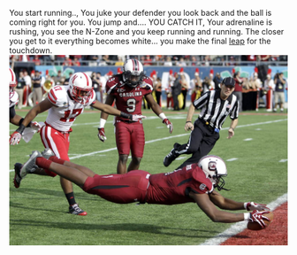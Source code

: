 You start running.., You juke your defender you look back and the ball is coming right for you. You jump and.... YOU CATCH IT, Your adrenaline is rushing, you see the N-Zone and you keep running and running. The closer you get to it everything becomes white... you make the final [leap](ER2.md) for the touchdown.
![Alt git add](Leap.png)